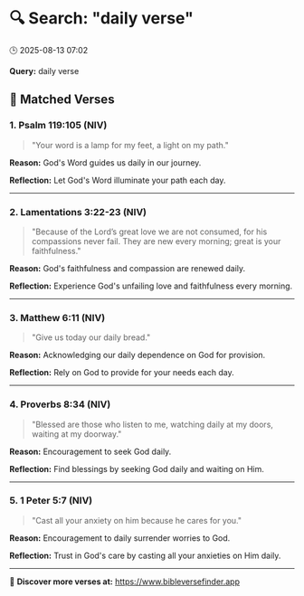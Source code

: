 # 🔍 Search: "daily verse"
🕒 2025-08-13 07:02

**Query:** daily verse

## 📖 Matched Verses

### 1. Psalm 119:105 (NIV)
> "Your word is a lamp for my feet, a light on my path."

**Reason:** God's Word guides us daily in our journey.

**Reflection:** Let God's Word illuminate your path each day.

---

### 2. Lamentations 3:22-23 (NIV)
> "Because of the Lord’s great love we are not consumed, for his compassions never fail. They are new every morning; great is your faithfulness."

**Reason:** God's faithfulness and compassion are renewed daily.

**Reflection:** Experience God's unfailing love and faithfulness every morning.

---

### 3. Matthew 6:11 (NIV)
> "Give us today our daily bread."

**Reason:** Acknowledging our daily dependence on God for provision.

**Reflection:** Rely on God to provide for your needs each day.

---

### 4. Proverbs 8:34 (NIV)
> "Blessed are those who listen to me, watching daily at my doors, waiting at my doorway."

**Reason:** Encouragement to seek God daily.

**Reflection:** Find blessings by seeking God daily and waiting on Him.

---

### 5. 1 Peter 5:7 (NIV)
> "Cast all your anxiety on him because he cares for you."

**Reason:** Encouragement to daily surrender worries to God.

**Reflection:** Trust in God's care by casting all your anxieties on Him daily.

---

🔗 **Discover more verses at:** https://www.bibleversefinder.app
